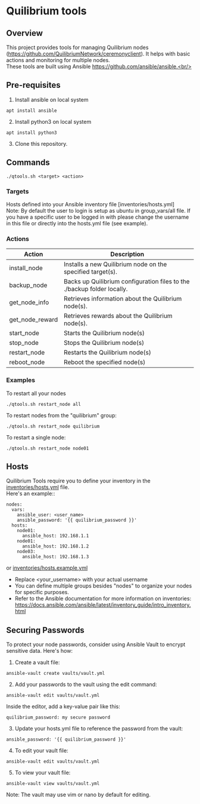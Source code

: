 # Quilibrium tools

## Overview

This project provides tools for managing Quilibrium nodes (https://github.com/QuilibriumNetwork/ceremonyclient). It helps with basic actions and monitoring for multiple nodes.<br/>
These tools are built using Ansible https://github.com/ansible/ansible.<br/>

## Pre-requisites
1. Install ansible on local system
```
apt install ansible
```
2. Install python3 on local system
```
apt install python3
```
3. Clone this repository.

## Commands
```
./qtools.sh <target> <action>
```

### Targets
Hosts defined into your Ansible inventory file [inventories/hosts.yml]<br>
Note: By default the user to login is setup as ubuntu in group_vars/all file. If you have a specific user to be logged in with please change the username in this file or directly into the hosts.yml file (see example).

### Actions

| Action | Description |
| ---   | --- |
install_node | Installs a new Quilibrium node on the specified target(s).
backup_node | Backs up Quilibrium configuration files to the ./backup folder locally.
get_node_info | Retrieves information about the Quilibrium node(s).
get_node_reward | Retrieves rewards about the Quilibrium node(s).
start_node | Starts the Quilibrium node(s)
stop_node | Stops the Quilibrium node(s)
restart_node | Restarts the Quilibrium node(s)
reboot_node | Reboot the specified node(s)

### Examples

To restart all your nodes
```
./qtools.sh restart_node all
```
To restart nodes from the "quilibrium" group:
```
./qtools.sh restart_node quilibrium
```
To restart a single node:
```
./qtools.sh restart_node node01
```

## Hosts

Quilibrium Tools require you to define your inventory in the [inventories/hosts.yml](inventories/hosts.yml) file.<br/>
Here's an example::<br/>

```
nodes:
  vars:
    ansible_user: <user_name>
    ansible_password: '{{ quilibrium_password }}'
  hosts:
    node01:
      ansible_host: 192.168.1.1
    node01:
      ansible_host: 192.168.1.2
    node03:
      ansible_host: 192.168.1.3
```
or [inventories/hosts.example.yml](inventories/hosts.example.yml)

* Replace <your_username> with your actual username<br/>
* You can define multiple groups besides "nodes" to organize your nodes for specific purposes.
* Refer to the Ansible documentation for more information on inventories: https://docs.ansible.com/ansible/latest/inventory_guide/intro_inventory.html

## Securing Passwords

To protect your node passwords, consider using Ansible Vault to encrypt sensitive data. Here's how:<br>

1. Create a vault file:
```
ansible-vault create vaults/vault.yml
```
2. Add your passwords to the vault using the edit command:
```
ansible-vault edit vaults/vault.yml
```
Inside the editor, add a key-value pair like this:
```
quilibrium_password: my secure password
```
3. Update your hosts.yml file to reference the password from the vault:
```
ansible_password: '{{ quilibrium_password }}'
```
4. To edit your vault file:
```
ansible-vault edit vaults/vault.yml
```
5. To view your vault file:
```
ansible-vault view vaults/vault.yml
```
Note: The vault may use vim or nano by default for editing.

